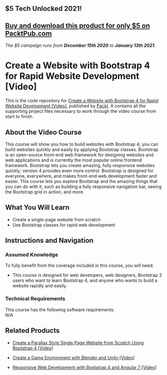 ## $5 Tech Unlocked 2021!
[Buy and download this product for only $5 on PacktPub.com](https://www.packtpub.com/)
-----
*The $5 campaign         runs from __December 15th 2020__ to __January 13th 2021.__*

# Create a Website with Bootstrap 4 for Rapid Website Development [Video]
This is the code repository for [Create a Website with Bootstrap 4 for Rapid Website Development [Video]](https://www.packtpub.com/web-development/create-website-bootstrap-4-rapid-website-development-video), published by [Packt](https://www.packtpub.com/?utm_source=github). It contains all the supporting project files necessary to work through the video course from start to finish.
## About the Video Course
This course will show you how to build websites with Bootstrap 4; you can build websites quickly and easily by applying Bootstrap classes. Bootstrap is an open-source front-end web framework for designing websites and web applications and is currently the most popular online frontend framework. Bootstrap lets you create amazing, fully responsive websites quickly; version 4 provides even more control. Bootstrap is designed for everyone, everywhere, and makes front-end web development faster and easier. This course lets you explore Bootstrap and the amazing things that you can do with it, such as building a fully responsive navigation bar, seeing the Bootstrap grid in action, and more.

<H2>What You Will Learn</H2>
<DIV class=book-info-will-learn-text>
<UL>
<LI> Create a single-page website from scratch</LI>
<LI>Use Bootstrap classes for rapid web development
</LI></UL></DIV>

## Instructions and Navigation
### Assumed Knowledge
To fully benefit from the coverage included in this course, you will need:<br/>
<DIV class=book-info-will-learn-text>
<UL>
<LI> This course is designed for web developers, web designers, Bootstrap 3 users who want to learn Bootstrap 4, and anyone who wants to build a website rapidly and easily.
</LI>
</UL>
<DIV>

### Technical Requirements
This course has the following software requirements:<br/>
N/A

## Related Products
* [Create a Parallax Style Single Page Website from Scratch Using Bootstrap 4 [Video]](https://www.packtpub.com/web-development/create-parallax-style-single-page-website-scratch-using-bootstrap-4-video)

* [Create a Game Environment with Blender and Unity [Video]]( https://www.packtpub.com/game-development/create-game-environment-blender-and-unity-video)

* [Responsive Web Development with Bootstrap 4 and Angular 7 [Video]]( https://www.packtpub.com/web-development/responsive-web-development-bootstrap-4-and-angular-7-video)
